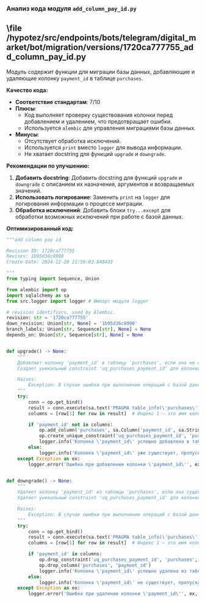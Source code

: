 ### **Анализ кода модуля `add_column_pay_id.py`**

## \file /hypotez/src/endpoints/bots/telegram/digital_market/bot/migration/versions/1720ca777755_add_column_pay_id.py

Модуль содержит функции для миграции базы данных, добавляющие и удаляющие колонку `payment_id` в таблице `purchases`.

**Качество кода:**

- **Соответствие стандартам**: 7/10
- **Плюсы**:
  - Код выполняет проверку существования колонки перед добавлением и удалением, что предотвращает ошибки.
  - Используется `alembic` для управления миграциями базы данных.
- **Минусы**:
  - Отсутствует обработка исключений.
  - Используется `print` вместо `logger` для вывода информации.
  - Не хватает docstring для функций `upgrade` и `downgrade`.

**Рекомендации по улучшению:**

1.  **Добавить docstring**: Добавить docstring для функций `upgrade` и `downgrade` с описанием их назначения, аргументов и возвращаемых значений.
2.  **Использовать логирование**: Заменить `print` на `logger` для логирования информации о процессе миграции.
3.  **Обработка исключений**: Добавить блоки `try...except` для обработки возможных исключений при работе с базой данных.

**Оптимизированный код:**

```python
"""add column pay id

Revision ID: 1720ca777755
Revises: 1b95d36c8908
Create Date: 2024-12-20 21:59:03.848433

"""
from typing import Sequence, Union

from alembic import op
import sqlalchemy as sa
from src.logger import logger # Импорт модуля logger

# revision identifiers, used by Alembic.
revision: str = '1720ca777755'
down_revision: Union[str, None] = '1b95d36c8908'
branch_labels: Union[str, Sequence[str], None] = None
depends_on: Union[str, Sequence[str], None] = None


def upgrade() -> None:
    """
    Добавляет колонку 'payment_id' в таблицу 'purchases', если она не существует.
    Создает уникальный constraint 'uq_purchases_payment_id' для колонки 'payment_id'.

    Raises:
        Exception: В случае ошибки при выполнении операций с базой данных.
    """
    try:
        conn = op.get_bind()
        result = conn.execute(sa.text('PRAGMA table_info(\'purchases\')'))
        columns = [row[1] for row in result]  # Индекс 1 — это имя колонки в результатах PRAGMA

        if 'payment_id' not in columns:
            op.add_column('purchases', sa.Column('payment_id', sa.String(), nullable=False))
            op.create_unique_constraint('uq_purchases_payment_id', 'purchases', ['payment_id'])
            logger.info('Колонка \'payment_id\' успешно добавлена в таблицу \'purchases\'.') # Логирование
        else:
            logger.info('Колонка \'payment_id\' уже существует, пропускаем добавление.') # Логирование
    except Exception as ex:
        logger.error('Ошибка при добавлении колонки \'payment_id\'', ex, exc_info=True) # Логирование ошибки


def downgrade() -> None:
    """
    Удаляет колонку 'payment_id' из таблицы 'purchases', если она существует.
    Удаляет уникальный constraint 'uq_purchases_payment_id' для колонки 'payment_id'.

    Raises:
        Exception: В случае ошибки при выполнении операций с базой данных.
    """
    try:
        conn = op.get_bind()
        result = conn.execute(sa.text('PRAGMA table_info(\'purchases\')'))
        columns = [row[1] for row in result]  # Индекс 1 — это имя колонки в результатах PRAGMA

        if 'payment_id' in columns:
            op.drop_constraint('uq_purchases_payment_id', 'purchases', type_='unique')
            op.drop_column('purchases', 'payment_id')
            logger.info('Колонка \'payment_id\' успешно удалена из таблицы \'purchases\'.') # Логирование
        else:
            logger.info('Колонка \'payment_id\' не существует, пропускаем удаление.') # Логирование
    except Exception as ex:
        logger.error('Ошибка при удалении колонки \'payment_id\'', ex, exc_info=True) # Логирование ошибки